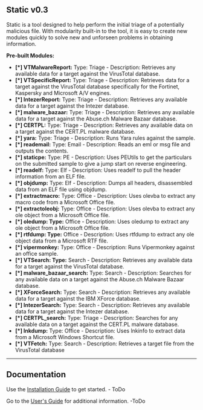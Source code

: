 ## Static v0.3

Static is a tool designed to help perform the initial triage of a potentially malicious file.  With modularity built-in to the tool, it is easy to create new modules quickly to solve new and unforseen problems in obtaining information.

**Pre-built Modules:**

* **[*] VTMalwareReport:** Type: Triage - Description: Retrieves any available data for a target against the VirusTotal database.
* **[*] VTSpecificReport:** Type: Triage - Description: Retrieves data for a target against the VirusTotal database specifically for the Fortinet, Kaspersky and Microsoft A/V engines.
* **[*] IntezerReport:** Type: Triage - Description: Retrieves any available data for a target against the Intezer database.
* **[*] malware_bazaar:** Type: Triage - Description: Retrieves any available data for a target against the Abuse.ch Malware Bazaar database.
* **[*] CERTPL:** Type: Triage - Description: Retrieves any available data on a target against the CERT.PL malware database.
* **[*] yara:** Type: Triage - Description: Runs Yara rules against the sample.
* **[*] reademail:** Type: Email - Description: Reads an eml or msg file and outputs the contents.
* **[*] staticpe:** Type: PE - Description: Uses PEUtils to get the particulars on the submitted sample to give a jump start on reverse engineering.
* **[*] readelf:** Type: Elf - Description: Uses readelf to pull the header information from an ELF file.
* **[*] objdump:** Type: Elf - Description: Dumps all headers, disassembled data from an ELF file using objdump.
* **[*] extractmacro:** Type: Office - Description: Uses olevba to extract any macro code from a Microsoft Office file.
* **[*] extractoleobj:** Type: Office - Description: Uses olevba to extract any ole object from a Microsoft Office file.
* **[*] oledump: Type:** Office - Description: Uses oledump to extract any ole object from a Microsoft Office file.
* **[*] rtfdump: Type:** Office - Description: Uses rtfdump to extract any ole object data from a Microsoft RTF file.
* **[*] vipermonkey:** Type: Office - Description: Runs Vipermonkey against an office sample.
* **[*] VTSearch: Type:** Search - Description: Retrieves any available data for a target against the VirusTotal database.
* **[*] malware_bazaar_search:** Type: Search - Description: Searches for any available data on a target against the Abuse.ch Malware Bazaar database.
* **[*] XForceSearch:** Type: Search - Description: Retrieves any available data for a target against the IBM XForce database.
* **[*] IntezerSearch:** Type: Search - Description: Retrieves any available data for a target against the Intezer database.
* **[*] CERTPL_search:** Type: Triage - Description: Searches for any available data on a target against the CERT.PL malware database.
* **[*] lnkdump:** Type: Office - Description: Uses lnkinfo to extract data from a Microsoft Windows Shortcut file.
* **[*] VTFetch:** Type: Search - Description: Retrieves a target file from the VirusTotal database
 
----

## Documentation

Use the [Installation Guide](https://github.com/slaughterjames/static/blob/main/doc/install.md) to get started. - ToDo

Go to the [User's Guide](https://github.com/slaughterjames/static/blob/main/doc/user_guide.md) for additional information. -ToDo

